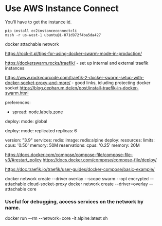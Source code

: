  

# Use AWS Instance Connect 

You'll have to get the instance id.

    pip install ec2instanceconnectcli
    mssh -r us-west-1 ubuntu@i-071d972f4ba5da427



docker attachable network

https://rock-it.pl/tips-for-using-docker-swarm-mode-in-production/


https://dockerswarm.rocks/traefik/ - set up internal and external traefik instances


https://www.rockyourcode.com/traefik-2-docker-swarm-setup-with-docker-socket-proxy-and-more/ - good links, icluding protecting docker socket
https://blog.cepharum.de/en/post/install-traefik-in-docker-swarm.html


preferences:
  - spread: node.labels.zone


deploy:
  mode: global



deploy:
  mode: replicated
  replicas: 6

version: "3.9"
services:
  redis:
    image: redis:alpine
    deploy:
      resources:
        limits:
          cpus: '0.50'
          memory: 50M
        reservations:
          cpus: '0.25'
          memory: 20M



https://docs.docker.com/compose/compose-file/compose-file-v3/#restart_policy
https://docs.docker.com/compose/compose-file/deploy/

https://doc.traefik.io/traefik/user-guides/docker-compose/basic-example/

docker network create --driver overlay --scope swarm --opt encrypted --attachable cloud-socket-proxy
docker network create --driver=overlay --attachable core

### Useful for debugging, access services on the network by name.
docker run --rm --network=core -it alpine:latest sh
